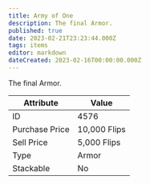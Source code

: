 ```yaml
---
title: Army of One
description: The final Armor.
published: true
date: 2023-02-21T23:23:44.000Z
tags: items
editor: markdown
dateCreated: 2023-02-16T00:00:00.000Z
---
```


The final Armor.

|Attribute|Value|
|-|-|
|ID|4576|
|Purchase Price|10,000 Flips|
|Sell Price|5,000 Flips|
|Type|Armor|
|Stackable|No|

